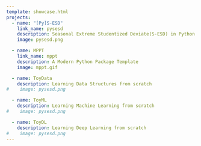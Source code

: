 ```yaml
---
template: showcase.html
projects:
  - name: "[Py]S-ESD"
    link_name: pysesd
    description: Seasonal Extreme Studentized Deviate(S-ESD) in Python
    image: pysesd.png

  - name: MPPT
    link_name: mppt
    description: A Modern Python Package Template
    image: mppt.gif

  - name: ToyData
    description: Learning Data Structures from scratch
#    image: pysesd.png

  - name: ToyML
    description: Learning Machine Learning from scratch
#    image: pysesd.png

  - name: ToyDL
    description: Learning Deep Learning from scratch
#    image: pysesd.png
---
```

